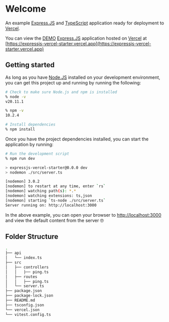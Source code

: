 # Welcome

An example [Express.JS](https://expressjs.com) and [TypeScript](https://www.typescriptlang.org) application ready for deployment to [Vercel](https://vercel.com/).

You can view the [DEMO](https://expressjs-vercel-starter.vercel.app) [Express.JS](https://expressjs.com) application hosted on [Vercel](https://vercel.com/) at [https://expressjs-vercel-starter.vercel.app](https://expressjs-vercel-starter.vercel.app)

## Getting started

As long as you have [Node.JS](https://nodejs.org/) installed on your development environment, you can get this project up and running by running the following:

```sh
# Check to make sure Node.js and npm is installed
% node -v
v20.11.1

% npm -v
10.2.4

# Install dependencies
% npm install
```

Once you have the project dependencies installed, you can start the application by running:

```sh
# Run the development script
% npm run dev

> expressjs-vercel-starter@0.0.0 dev
> nodemon ./src/server.ts

[nodemon] 3.0.2
[nodemon] to restart at any time, enter `rs`
[nodemon] watching path(s): *.*
[nodemon] watching extensions: ts,json
[nodemon] starting `ts-node ./src/server.ts`
Server running on: http://localhost:3000

```

In the above example, you can open your browser to [http://localhost:3000](http://localhost:3000) and view the default content from the server 🤓

## Folder Structure

```sh
.
├── api
│   └── index.ts
├── src
│   ├── controllers
│   │   ├── ping.ts
│   ├── routes
│   │   ├── ping.ts
│   └── server.ts
├── package.json
├── package-lock.json
├── README.md
├── tsconfig.json
└── vercel.json
└── vitest.config.ts
```
